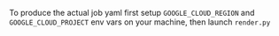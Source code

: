 To produce the actual job yaml first setup `GOOGLE_CLOUD_REGION` and `GOOGLE_CLOUD_PROJECT` env vars on your machine, then launch `render.py`